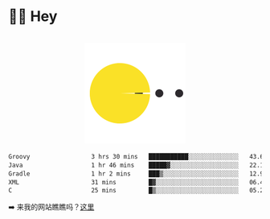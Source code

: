 
# 👋🏻 Hey
<div align="center">
	<br>
	<img src="https://raw.githubusercontent.com/Aniket965/Aniket965/master/pacman.svg?sanitize=true" width="200" height="200">
	<br>
</div>

<!--START_SECTION:waka-->

```txt
Groovy                 3 hrs 30 mins   ███████████░░░░░░░░░░░░░░   43.68 %
Java                   1 hr 46 mins    █████▓░░░░░░░░░░░░░░░░░░░   22.18 %
Gradle                 1 hr 2 mins     ███▒░░░░░░░░░░░░░░░░░░░░░   12.97 %
XML                    31 mins         █▓░░░░░░░░░░░░░░░░░░░░░░░   06.46 %
C                      25 mins         █▒░░░░░░░░░░░░░░░░░░░░░░░   05.27 %
```

<!--END_SECTION:waka-->

 ➡️  来我的网站瞧瞧吗？[这里](https://www.shaolongfei.com)
